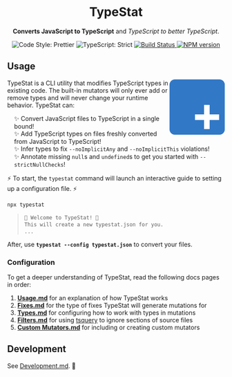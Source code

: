 <h1 align="center">TypeStat</h1>

<p align="center"><strong>Converts JavaScript to TypeScript</strong> and <em>TypeScript to better TypeScript</em>.</p>

<p align="center">
    <img alt="Code Style: Prettier" src="https://img.shields.io/badge/code_style-prettier-14cc21.svg" />
    <img alt="TypeScript: Strict" src="https://img.shields.io/badge/typescript-strict-14cc21.svg" />
    <a href="https://github.com/JoshuaKGoldberg/TypeStat/actions/workflows/push.yml">
        <img alt="Build Status" src="https://img.shields.io/github/workflow/status/JoshuaKGoldberg/TypeStat/Push%20CI" />
    </a>
    <a href="http://badge.fury.io/js/typestat">
        <img alt="NPM version" src="https://badge.fury.io/js/typestat.svg" />
    </a>
</p>

## Usage

<img align="right" alt="TypeStat logo: the TypeScript blue square with rounded corners, but a plus sign instead of 'TS'" src="./typestat.png">

TypeStat is a CLI utility that modifies TypeScript types in existing code.
The built-in mutators will only ever add or remove types and will never change your runtime behavior.
TypeStat can:

<ul style="list-style-type:none;padding-left:1rem;">
    <li>✨ Convert JavaScript files to TypeScript in a single bound!</li>
    <li>✨ Add TypeScript types on files freshly converted from JavaScript to TypeScript!</li>
    <li>✨ Infer types to fix <code>--noImplicitAny</code> and <code>--noImplicitThis</code> violations!</li>
    <li>✨ Annotate missing <code>null</code>s and <code>undefined</code>s to get you started with <code>--strictNullChecks</code>!</li>
</ul>

⚡ To start, the `typestat` command will launch an interactive guide to setting up a configuration file. ⚡

```shell
npx typestat
```

> ```shell
> 👋 Welcome to TypeStat! 👋
> This will create a new typestat.json for you.
> ...
> ```

After, use **`typestat --config typestat.json`** to convert your files.

### Configuration

To get a deeper understanding of TypeStat, read the following docs pages in order:

1. **[Usage.md](./docs/Usage.md)** for an explanation of how TypeStat works
2. **[Fixes.md](./docs/Fixes.md)** for the type of fixes TypeStat will generate mutations for
3. **[Types.md](./docs/Types.md)** for configuring how to work with types in mutations
4. **[Filters.md](./docs/Filters.md)** for using [tsquery](https://github.com/phenomnomnominal/tsquery) to ignore sections of source files
5. **[Custom Mutators.md](./docs/Custom%20Mutators.md)** for including or creating custom mutators

## Development

See [Development.md](./docs/Development.md). 💖
